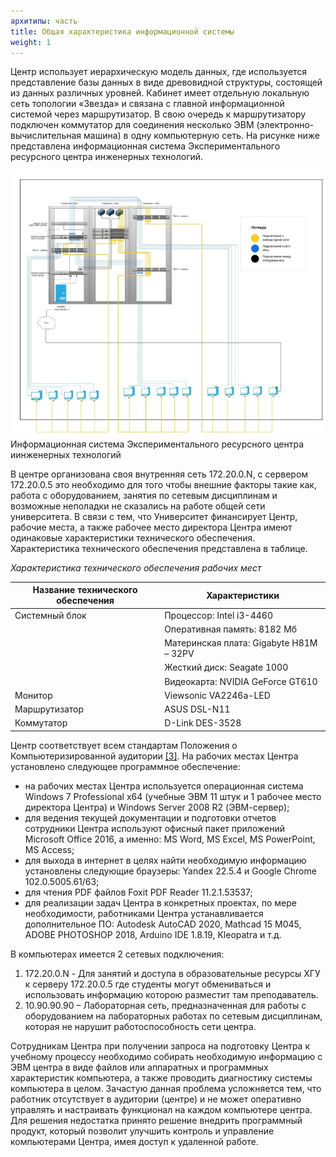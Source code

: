 ```yaml
---
архитипы: часть 
title: Общая характеристика информационной системы
weight: 1
---
```


Центр использует иерархическую модель данных, где используется
представление базы данных в виде древовидной структуры, состоящей из данных различных уровней. Кабинет имеет отдельную локальную сеть топологии «Звезда» и связана с главной информационной системой через маршрутизатор. В свою очередь к маршрутизатору подключен коммутатор для соединения несколько ЭВМ (электронно-вычислительная машина) в одну компьютерную сеть. На рисунке ниже представлена информационная система Экспериментального ресурсного центра инженерных технологий.

![image](RRR.jpg)
Информационная система Экспериментального ресурсного центра иинженерных технологий

В центре организована своя внутренняя сеть 172.20.0.N, с сервером
172.20.0.5 это необходимо для того чтобы внешние факторы такие как, работа с оборудованием, занятия по сетевым дисциплинам и возможные неполадки не сказались на работе общей сети университета.
В связи с тем, что Университет финансирует Центр, рабочие места, а также рабочее место директора Центра имеют одинаковые характеристики технического обеспечения. Характеристика технического обеспечения представлена в таблице.

*Характеристика технического обеспечения рабочих мест*

Название технического обеспечения | Характеристики
---  |   ---
Системный блок | Процессор: Intel i3-4460 
| | Оперативная память: 8182 Мб 
| |Материнская плата: Gigabyte H81M – 32PV
| |Жесткий диск:  Seagate 1000
| | Видеокарта: NVIDIA GeForce GT610|
Монитор | Viewsonic VA2246a-LED
Маршрутизатор | ASUS DSL-N11
Коммутатор | D-Link DES-3528

Центр соответствует всем стандартам Положения о
Компьютеризированной аудитории [[3]](http://iti.khsu.ru/files/science/inform/polozhenie_ob_erczit_iti.pdf).
На рабочих местах Центра установлено следующее программное
обеспечение:

* на рабочих местах Центра используется операционная система
  Windows 7 Professional x64 (учебные ЭВМ 11 штук и 1 рабочее место директора Центра) и Windows Server 2008 R2 (ЭВМ-сервер);
* для ведения текущей документации и подготовки отчетов сотрудники Центра используют офисный пакет приложений Microsoft Office 2016, а именно: MS Word, MS Excel, MS PowerPoint, MS Access;
* для выхода в интернет в целях найти необходимую информацию
  установлены следующие браузеры: Yandex 22.5.4 и Google Chrome
  102.0.5005.61/63;
* для чтения PDF файлов Foxit PDF Reader 11.2.1.53537;
* для реализации задач Центра в конкретных проектах, по мере
  необходимости, работниками Центра устанавливается дополнительное ПО: Autodesk AutoCAD 2020, Mathcad 15 M045, ADOBE PHOTOSHOP 2018, Arduino IDE 1.8.19, Kleopatra и т.д.

В компьютерах имеется 2 сетевых подключения:

1. 172.20.0.N - Для занятий и доступа в образовательные ресурсы ХГУ к серверу 172.20.0.5 где студенты могут обмениваться и использовать информацию которою разместит там преподаватель.
2. 10.90.90.90 – Лабораторная сеть, предназначенная для работы с оборудованием на лабораторных работах по сетевым дисциплинам, которая не нарушит работоспособность сети центра.

Сотрудникам Центра при получении запроса на подготовку Центра к
учебному процессу необходимо собирать необходимую информацию с ЭВМ центра в виде файлов или аппаратных и программных характеристик компьютера, а также проводить диагностику системы компьютера в целом. Зачастую данная проблема усложняется тем, что работник отсутствует в аудитории (центре) и не может оперативно управлять и настраивать функционал на каждом компьютере центра. Для решения недостатка принято решение внедрить программный продукт, который позволит улучшить контроль и управление компьютерами Центра, имея доступ к удаленной работе.

